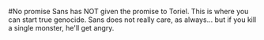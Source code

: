 #No promise
Sans has NOT given the promise to Toriel. This is where you can start true genocide.
Sans does not really care, as always... but if you kill a single monster, he'll get angry.